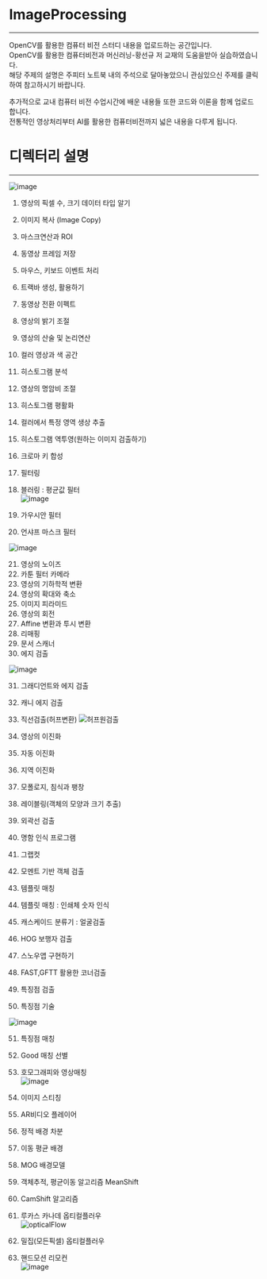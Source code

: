 # ImageProcessing
___
OpenCV를 활용한 컴퓨터 비전 스터디 내용을 업로드하는 공간입니다.    
OpenCV를 활용한 컴퓨터비전과 머신러닝-황선규 저 교재의 도움을받아 실습하였습니다.    
해당 주제의 설명은 주피터 노트북 내의 주석으로 달아놓았으니 관심있으신 주제를 클릭하여 참고하시기 바랍니다.  

추가적으로 교내 컴퓨터 비전 수업시간에 배운 내용들 또한 코드와 이론을 함께 업로드합니다.  
전통적인 영상처리부터 AI를 활용한 컴퓨터비전까지 넓은 내용을 다루게 됩니다.


# 디렉터리 설명  
___
![image](https://user-images.githubusercontent.com/76835313/111906378-9e901380-8a93-11eb-8dba-efd40fd9dc6b.png)

1. 영상의 픽셀 수, 크기 데이터 타입 알기  
3. 이미지 복사 (Image Copy)  
4. 마스크연산과 ROI  
5. 동영상 프레임 저장  
6. 마우스, 키보드 이벤트 처리  
7. 트랙바 생성, 활용하기  
8. 동영상 전환 이펙트  
9. 영상의 밝기 조절  
10. 영상의 산술 및 논리연산  
11. 컬러 영상과 색 공간  
11. 히스토그램 분석  
12. 영상의 명암비 조절    
13. 히스토그램 평활화  
14. 컬러에서 특정 영역 생상 추출  
15. 히스토그램 역투영(원하는 이미지 검출하기)  
16. 크로마 키 합성  
17. 필터링  
18. 블러링 : 평균값 필터  
![image](https://user-images.githubusercontent.com/76835313/112973401-3eccf300-918c-11eb-8ed5-2ef18be7b5c5.png)

19. 가우시안 필터  
20. 언샤프 마스크 필터  

![image](https://user-images.githubusercontent.com/76835313/111906420-d9924700-8a93-11eb-8c25-59a3362d778e.png)  

21. 영상의 노이즈  
22. 카툰 필터 카메라  
23. 영상의 기하학적 변환  
24. 영상의 확대와 축소  
25. 이미지 피라미드  
26. 영상의 회전  
27. Affine 변환과 투시 변환  
28. 리매핑  
29. 문서 스캐너  
30. 에지 검출  


![image](https://user-images.githubusercontent.com/76835313/111906455-f9296f80-8a93-11eb-9089-b6a381ccd47f.png)   

31. 그래디언트와 에지 검출  
32. 캐니 에지 검출  
33. 직선검출(허프변환) 
![허프원검출](https://user-images.githubusercontent.com/76835313/115800010-a6d1ca80-a414-11eb-8c27-ea58fa8981bd.gif)

34. 영상의 이진화  
35. 자동 이진화  
36. 지역 이진화  
37. 모폴로지, 침식과 팽창  
38. 레이블링(객체의 모양과 크기 추출)  
39. 외곽선 검출  
40. 명함 인식 프로그램  

41. 그랩컷  
42. 모멘트 기반 객체 검출  
43. 템플릿 매칭    
44. 템플릿 매칭 : 인쇄체 숫자 인식  
45. 캐스케이드 분류기 : 얼굴검출  
46. HOG 보행자 검출  
47. 스노우앱 구현하기  
48. FAST,GFTT 활용한 코너검출  
49. 특징점 검출  
50. 특징점 기술  


![image](https://user-images.githubusercontent.com/76835313/111906797-c3858600-8a95-11eb-9155-0fb1071f4607.png)  

51. 특징점 매칭  
52. Good 매칭 선별  
53. 호모그래피와 영상매칭  
![image](https://user-images.githubusercontent.com/76835313/111906471-07778b80-8a94-11eb-9968-bfd12b143885.png)  
54. 이미지 스티칭    
55. AR비디오 플레이어  
56. 정적 배경 차분  
57. 이동 평균 배경  
58. MOG 배경모델  
59. 객체추적, 평균이동 알고리즘 MeanShift   

60. CamShift 알고리즘  
61. 루카스 카나데 옵티컬플러우  
![opticalFlow](https://user-images.githubusercontent.com/76835313/114392707-1a353a00-9bd4-11eb-9d21-2b87c3827fe5.gif)

62. 밀집(모든픽셀) 옵티컬플러우  
63. 핸드모션 리모컨  
![image](https://user-images.githubusercontent.com/76835313/111906547-52919e80-8a94-11eb-8c54-628fadaa0dd3.png) 
